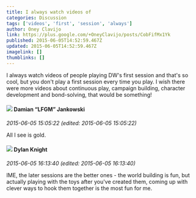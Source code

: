 ```yaml
---
title: I always watch videos of
categories: Discussion
tags: ['videos', 'first', 'session', 'always']
author: Oney Clavijo
link: https://plus.google.com/+OneyClavijo/posts/CobFifMx1Yk
published: 2015-06-05T14:52:59.467Z
updated: 2015-06-05T14:52:59.467Z
imagelink: []
thumblinks: []
---
```


I always watch videos of people playing DW&#39;s first session and that&#39;s so cool, but you don&#39;t play a first session every time you play. I wish there were more videos about continuous play, campaign building, character development and bond-solving, that would be something!
<div id='comment z124tto5oqv5wvm2a22njx1iaxebhtpre04'>
  <h4><img src='{{site.baseurl}}//images/avatars/100476170927206311405_photo.jpg'> Damian “LFGM” Jankowski</h4>
      <p><cite>2015-06-05 15:05:22 (edited: 2015-06-05 15:05:22)</cite></p>
        <p>All I see is gold.</p>
</div>
        

<div id='comment z124tto5oqv5wvm2a22njx1iaxebhtpre04'>
  <h4><img src='{{site.baseurl}}//images/avatars/105493931245261821643_photo.jpg'> Dylan Knight</h4>
      <p><cite>2015-06-05 16:13:40 (edited: 2015-06-05 16:13:40)</cite></p>
        <p>IME, the later sessions are the better ones - the world building is fun, but actually playing with the toys after you&#39;ve created them, coming up with clever ways to hook them together is the most fun for me.</p>
</div>
        